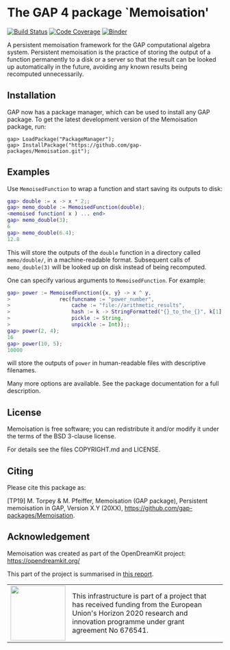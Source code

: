 The GAP 4 package `Memoisation'
===============================

[![Build Status](https://travis-ci.org/gap-packages/Memoisation.svg?branch=master)](https://travis-ci.org/gap-packages/Memoisation)
[![Code Coverage](https://codecov.io/github/gap-packages/Memoisation/coverage.svg?branch=master&token=)](https://codecov.io/gh/gap-packages/Memoisation)
[![Binder](https://mybinder.org/badge_logo.svg)](https://mybinder.org/v2/gh/gap-packages/Memoisation/master?filepath=demo.ipynb)

A persistent memoisation framework for the GAP computational algebra system.
Persistent memoisation is the practice of storing the output of a function
permanently to a disk or a server so that the result can be looked up
automatically in the future, avoiding any known results being recomputed
unnecessarily.

Installation
------------
GAP now has a package manager, which can be used to install any GAP package.  To
get the latest development version of the Memoisation package, run:

    gap> LoadPackage("PackageManager");
    gap> InstallPackage("https://github.com/gap-packages/Memoisation.git");

Examples
--------
Use `MemoisedFunction` to wrap a function and start saving its outputs to disk:

```gap
gap> double := x -> x * 2;;
gap> memo_double := MemoisedFunction(double);
<memoised function( x ) ... end>
gap> memo_double(3);
6
gap> memo_double(6.4);
12.8
```

This will store the outputs of the `double` function in a directory called
`memo/double/`, in a machine-readable format.  Subsequent calls of
`memo_double(3)` will be looked up on disk instead of being recomputed.

One can specify various arguments to `MemoisedFunction`.  For example:

```gap
gap> power := MemoisedFunction({x, y} -> x ^ y,
>                rec(funcname := "power_number",
>                    cache := "file://arithmetic_results",
>                    hash := k -> StringFormatted("{}_to_the_{}", k[1], k[2]),
>                    pickle := String,
>                    unpickle := Int));;
gap> power(2, 4);
16
gap> power(10, 5);
10000
```

will store the outputs of `power` in human-readable files with descriptive
filenames.

Many more options are available.  See the package documentation for a full
description.

License
-------

Memoisation is free software; you can redistribute it and/or modify it under
the terms of the BSD 3-clause license.

For details see the files COPYRIGHT.md and LICENSE.

Citing
------
Please cite this package as:

[TP19]
M. Torpey & M. Pfeiffer,
Memoisation (GAP package),
Persistent memoisation in GAP,
Version X.Y (20XX),
https://github.com/gap-packages/Memoisation.

Acknowledgement
---------------

Memoisation was created as part of the OpenDreamKit project: 
https://opendreamkit.org/

This part of the project is summarised in [this report](https://github.com/OpenDreamKit/OpenDreamKit/blob/master/WP6/D6.9/report-final.pdf).

<table class="none">
<tr>
<td>
  <img src="http://opendreamkit.org/public/logos/Flag_of_Europe.svg" width="128">
</td>
<td>
  This infrastructure is part of a project that has received funding from the
  European Union's Horizon 2020 research and innovation programme under grant
  agreement No 676541.
</td>
</tr>
